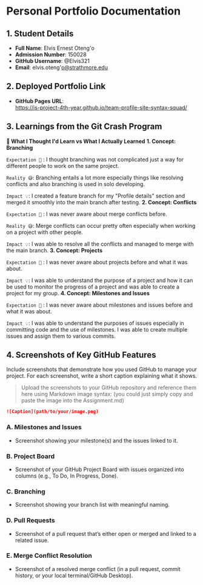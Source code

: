 # Personal Portfolio Documentation

## 1. Student Details

- **Full Name**: Elvis Ernest Oteng'o
- **Admission Number**: 150028
- **GitHub Username**: @Elvis321
- **Email**: elvis.oteng'o@strathmore.edu

## 2. Deployed Portfolio Link

- **GitHub Pages URL**:  
  https://is-project-4th-year.github.io/team-profile-site-syntax-squad/

## 3. Learnings from the Git Crash Program

**🧠 What I Thought I'd Learn vs What I Actually Learned**
**1. Concept: Branching**

`Expectation 👀` : I thought branching was not complicated just a way for different people to work on the same project.

`Reality 😅`: Branching entails a lot more especially things like resolving conflicts and also branching is used in solo developing.

`Impact 💡`: I created a feature branch for my "Profile details" section and merged it smoothly into the main branch after testing. 
**2. Concept: Conflicts**

`Expectation 👀` : I was never aware about merge conflicts before.

`Reality 😅`: Merge conflicts can occur pretty often especially when working on a project with other people.

`Impact 💡`: I was able to resolve all the conflicts and managed to merge with the main branch.
**3. Concept: Projects**

`Expectation 👀` : I was never aware about projects before and what it was about.

`Impact 💡`: I was able to understand the purpose of a project and how it can be used to monitor the progress of a project and was able to create a project for my group.
**4. Concept: Milestones and Issues**

`Expectation 👀` : I was never aware about milestones and issues before and what it was about.

`Impact 💡`: I was able to understand the purposes of issues especially in committing code and the use of milestones. I was able to create multiple issues and assign them to various commits.
## 4. Screenshots of Key GitHub Features

Include screenshots that demonstrate how you used GitHub to manage your project. For each screenshot, write a short caption explaining what it shows.

> Upload the screenshots to your GitHub repository and reference them here using Markdown image syntax:
> (you could just simply copy and paste the image into the Assignment.md)

```markdown
![Caption](path/to/your/image.png)
```

### A. Milestones and Issues

- Screenshot showing your milestone(s) and the issues linked to it.

### B. Project Board

- Screenshot of your GitHub Project Board with issues organized into columns (e.g., To Do, In Progress, Done).

### C. Branching

- Screenshot showing your branch list with meaningful naming.

### D. Pull Requests

- Screenshot of a pull request that’s either open or merged and linked to a related issue.

### E. Merge Conflict Resolution

- Screenshot of a resolved merge conflict (in a pull request, commit history, or your local terminal/GitHub Desktop).
